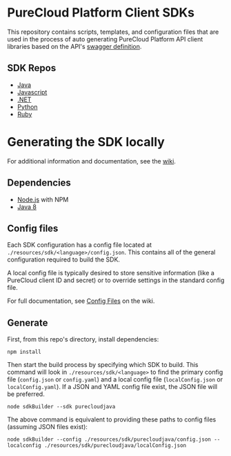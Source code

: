 # PureCloud Platform Client SDKs

This repository contains scripts, templates, and configuration files that are used in the process of auto generating PureCloud Platform API client libraries based on the API's [swagger definition](https://api.mypurecloud.com/api/v2/docs/swagger).

## SDK Repos

* [Java](https://github.com/MyPureCloud/platform-client-sdk-java)
* [Javascript](https://github.com/MyPureCloud/platform-client-sdk-javascript)
* [.NET](https://github.com/MyPureCloud/platform-client-sdk-dotnet)
* [Python](https://github.com/MyPureCloud/platform-client-sdk-python)
* [Ruby](https://github.com/MyPureCloud/platform-client-sdk-ruby)


# Generating the SDK locally

For additional information and documentation, see the [wiki](https://github.com/MyPureCloud/purecloud_api_sdk_common/wiki).

## Dependencies

* [Node.js](https://nodejs.org/en/) with NPM
* [Java 8](http://www.oracle.com/technetwork/java/javase/overview/java8-2100321.html)

## Config files

Each SDK configuration has a config file located at `./resources/sdk/<language>/config.json`. This contains all of the general configuration required to build the SDK.

A local config file is typically desired to store sensitive information (like a PureCloud client ID and secret) or to override settings in the standard config file.

For full documentation, see [Config Files](https://github.com/MyPureCloud/purecloud_api_sdk_common/wiki/Config-Files) on the wiki.

## Generate

First, from this repo's directory, install dependencies:

```
npm install
```

Then start the build process by specifying which SDK to build. This command will look in `./resources/sdk/<language>` to find the primary config file (`config.json` or `config.yaml`) and a local config file (`localConfig.json` or `localConfig.yaml`). If a JSON and YAML config file exist, the JSON file will be preferred.

```
node sdkBuilder --sdk purecloudjava
```

The above command is equivalent to providing these paths to config files (assuming JSON files exist):

```
node sdkBuilder --config ./resources/sdk/purecloudjava/config.json --localconfig ./resources/sdk/purecloudjava/localConfig.json
```
